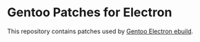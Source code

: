 Gentoo Patches for Electron
===========================

This repository contains patches used by 
[Gentoo Electron ebuild](https://packages.gentoo.org/packages/dev-util/electron).

